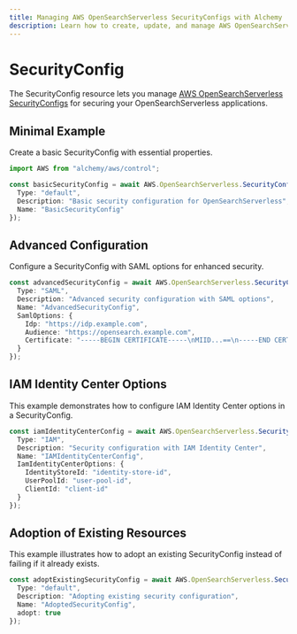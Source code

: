 ```yaml
---
title: Managing AWS OpenSearchServerless SecurityConfigs with Alchemy
description: Learn how to create, update, and manage AWS OpenSearchServerless SecurityConfigs using Alchemy Cloud Control.
---
```


# SecurityConfig

The SecurityConfig resource lets you manage [AWS OpenSearchServerless SecurityConfigs](https://docs.aws.amazon.com/opensearchserverless/latest/userguide/) for securing your OpenSearchServerless applications.

## Minimal Example

Create a basic SecurityConfig with essential properties.

```ts
import AWS from "alchemy/aws/control";

const basicSecurityConfig = await AWS.OpenSearchServerless.SecurityConfig("basicSecurityConfig", {
  Type: "default",
  Description: "Basic security configuration for OpenSearchServerless",
  Name: "BasicSecurityConfig"
});
```

## Advanced Configuration

Configure a SecurityConfig with SAML options for enhanced security.

```ts
const advancedSecurityConfig = await AWS.OpenSearchServerless.SecurityConfig("advancedSecurityConfig", {
  Type: "SAML",
  Description: "Advanced security configuration with SAML options",
  Name: "AdvancedSecurityConfig",
  SamlOptions: {
    Idp: "https://idp.example.com",
    Audience: "https://opensearch.example.com",
    Certificate: "-----BEGIN CERTIFICATE-----\nMIID...==\n-----END CERTIFICATE-----"
  }
});
```

## IAM Identity Center Options

This example demonstrates how to configure IAM Identity Center options in a SecurityConfig.

```ts
const iamIdentityCenterConfig = await AWS.OpenSearchServerless.SecurityConfig("iamIdentityCenterConfig", {
  Type: "IAM",
  Description: "Security configuration with IAM Identity Center",
  Name: "IAMIdentityCenterConfig",
  IamIdentityCenterOptions: {
    IdentityStoreId: "identity-store-id",
    UserPoolId: "user-pool-id",
    ClientId: "client-id"
  }
});
```

## Adoption of Existing Resources

This example illustrates how to adopt an existing SecurityConfig instead of failing if it already exists.

```ts
const adoptExistingSecurityConfig = await AWS.OpenSearchServerless.SecurityConfig("adoptExistingSecurityConfig", {
  Type: "default",
  Description: "Adopting existing security configuration",
  Name: "AdoptedSecurityConfig",
  adopt: true
});
```
